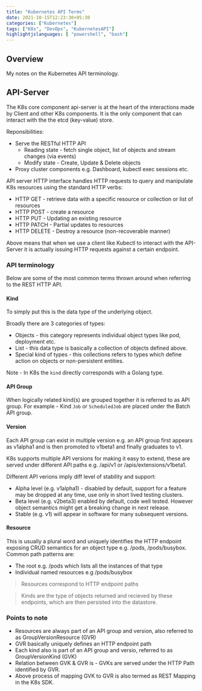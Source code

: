 ```yaml
---
title: "Kubernetes API Terms"
date: 2021-10-15T12:23:30+05:30
categories: ["Kubernetes"]
tags: ["K8s", "DevOps", "KubernetesAPI"]
highlightjslanguages: [ "powershell", "bash"]
---
```


## Overview

My notes on the Kubernetes API terminology.

## API-Server

The K8s core component api-server is at the heart of the interactions made by Client and other K8s components.
It is the only component that can interact with the the etcd (key-value) store.

Reponsibilities:
- Serve the RESTful HTTP API
    - Reading state - fetch single object, list of objects and stream changes (via events)
    - Modify state - Create, Update & Delete objects
- Proxy cluster components e.g. Dashboard, kubectl exec sessions etc.

API server HTTP interface handles HTTP requests to query and manipulate K8s resources using the standard HTTP verbs:
- HTTP GET - retrieve data with a specific resource or collection or list of resources
- HTTP POST - create a resource
- HTTP PUT - Updating an existing resource
- HTTP PATCH - Partial updates to resources
- HTTP DELETE - Destroy a resource (non-recoverable manner)

Above means that when we use a client like Kubectl to interact with the API-Server it is actually issuing
HTTP requests against a certain endpoint.

### API terminology

Below are some of the most common terms thrown around when referring to the REST HTTP API.

#### Kind

To simply put this is the data type of the underlying object.

Broadly there are 3 categories of types:
- Objects - this category represents individual object types like pod, deployment etc.
- List - this data type is basically a collection of objects defined above.
- Special kind of types - this collections refers to types which define action on objects or non-persistent entities.

Note - In K8s the `kind` directly corresponds with a Golang type.

#### API Group

When logically related kind(s) are grouped together it is referred to as API group.
For example - Kind `Job` or `ScheduledJob` are placed under the Batch API group.

#### Version

Each API group can exist in multiple version e.g. an API group first appears as v1alpha1 and is then promoted to v1beta1 and finally graduates to v1.

K8s supports multiple API versions for making it easy to extend, these are served under different API paths e.g. /api/v1 or /apis/extensions/v1beta1.

Different API verions imply diff level of stability and support:

- Alpha level (e.g. v1alpha1) - disabled by default, support for a feature may be dropped at any time, use only in short lived testing clusters.
- Beta level (e.g. v2beta3) enabled by default, code well tested. However object semantics might get a breaking change in next release.
- Stable (e.g. v1) will appear in software for many subsequent versions.

#### Resource

This is usually a plural word and uniquely identifies the HTTP endpoint exposing CRUD semantics for an object type e.g. /pods, /pods/busybox. Common path patterns are:
- The root e.g. /pods which lists all the instances of that type
- Individual named resources e.g /pods/busybox

> Resources correspond to HTTP endpoint paths

> Kinds are the type of objects returned and recieved by these endpoints, which are then persisted into the datastore.

### Points to note

- Resources are always part of an API group and version, also referred to as GroupVersionResource (GVR)
- GVR basically uniquely defines an HTTP endpoint path
- Each kind also is part of an API group and versio, referred to as GroupVersionKind (GVK)
- Relation between GVK & GVR is - GVKs are served under the HTTP Path identified by GVR.
- Above process of mapping GVK to GVR is also termed as REST Mapping in the K8s SDK.
